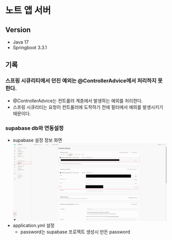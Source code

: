 # 노트 앱 서버
## Version
- Java 17
- Springboot 3.3.1

## 기록
### 스프링 시큐리티에서 던진 예외는 @ControllerAdvice에서 처리하지 못한다.
- @ControllerAdvice는 컨트롤러 계층에서 발생하는 예외를 처리한다.
- 스프링 시큐리티는 요청이 컨트롤러에 도착하기 전에 필터에서 예외를 발생시키기 때문이다.

### supabase db와 연동설정
- supabase 설정 정보 화면
![이미지](./img/스크린샷%202024-07-09%20124605.png)
- application.yml 설정
  - password는 supabase 프로젝트 생성시 만든 password